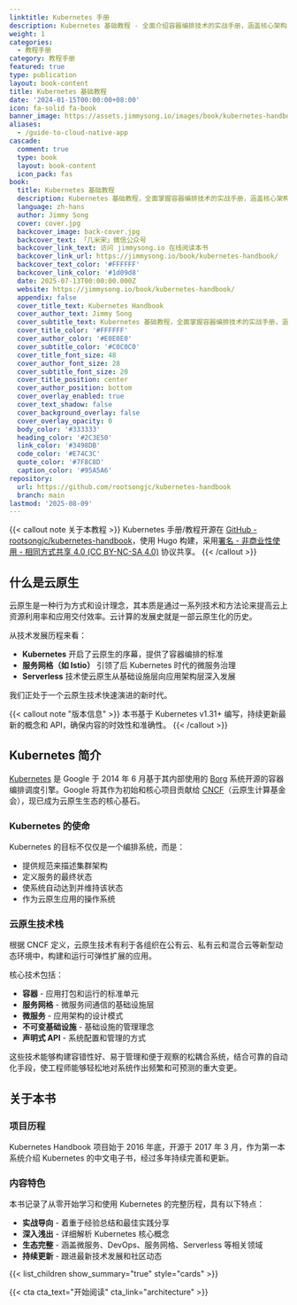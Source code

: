 ```yaml
---
linktitle: Kubernetes 手册
description: Kubernetes 基础教程 - 全面介绍容器编排技术的实战手册，涵盖核心架构、关键组件和实际应用。
weight: 1
categories:
  - 教程手册
category: 教程手册
featured: true
type: publication
layout: book-content
title: Kubernetes 基础教程
date: '2024-01-15T00:00:00+08:00'
icon: fa-solid fa-book
banner_image: https://assets.jimmysong.io/images/book/kubernetes-handbook/banner.webp
aliases:
  - /guide-to-cloud-native-app
cascade:
  comment: true
  type: book
  layout: book-content
  icon_pack: fas
book:
  title: Kubernetes 基础教程
  description: Kubernetes 基础教程，全面掌握容器编排技术的实战手册，涵盖核心架构、关键组件和实际应用。
  language: zh-hans
  author: Jimmy Song
  cover: cover.jpg
  backcover_image: back-cover.jpg
  backcover_text: 「几米宋」微信公众号
  backcover_link_text: 访问 jimmysong.io 在线阅读本书
  backcover_link_url: https://jimmysong.io/book/kubernetes-handbook/
  backcover_text_color: '#FFFFFF'
  backcover_link_color: '#1d09d8'
  date: 2025-07-13T00:00:00.000Z
  website: https://jimmysong.io/book/kubernetes-handbook/
  appendix: false
  cover_title_text: Kubernetes Handbook
  cover_author_text: Jimmy Song
  cover_subtitle_text: Kubernetes 基础教程，全面掌握容器编排技术的实战手册，涵盖核心架构、关键组件和实际应用。
  cover_title_color: '#FFFFFF'
  cover_author_color: '#E0E0E0'
  cover_subtitle_color: '#C0C0C0'
  cover_title_font_size: 48
  cover_author_font_size: 28
  cover_subtitle_font_size: 20
  cover_title_position: center
  cover_author_position: bottom
  cover_overlay_enabled: true
  cover_text_shadow: false
  cover_background_overlay: false
  cover_overlay_opacity: 0
  body_color: '#333333'
  heading_color: '#2C3E50'
  link_color: '#3498DB'
  code_color: '#E74C3C'
  quote_color: '#7F8C8D'
  caption_color: '#95A5A6'
repository:
  url: https://github.com/rootsongjc/kubernetes-handbook
  branch: main
lastmod: '2025-08-09'
---
```


{{< callout note 关于本教程 >}}
Kubernetes 手册/教程开源在 [GitHub - rootsongjc/kubernetes-handbook](https://github.com/rootsongjc/kubernetes-handbook)，使用 Hugo 构建，采用[署名 - 非商业性使用 - 相同方式共享 4.0 (CC BY-NC-SA 4.0)](https://creativecommons.org/licenses/by-nc-sa/4.0/deed.zh) 协议共享。
{{< /callout >}}

## 什么是云原生

云原生是一种行为方式和设计理念，其本质是通过一系列技术和方法论来提高云上资源利用率和应用交付效率。云计算的发展史就是一部云原生化的历史。

从技术发展历程来看：

- **Kubernetes** 开启了云原生的序幕，提供了容器编排的标准
- **服务网格（如 Istio）** 引领了后 Kubernetes 时代的微服务治理
- **Serverless** 技术使云原生从基础设施层向应用架构层深入发展

我们正处于一个云原生技术快速演进的新时代。

{{< callout note "版本信息" >}}
本书基于 Kubernetes v1.31+ 编写，持续更新最新的概念和 API，确保内容的时效性和准确性。
{{< /callout >}}

## Kubernetes 简介

[Kubernetes](https://kubernetes.io) 是 Google 于 2014 年 6 月基于其内部使用的 [Borg](https://research.google/pubs/large-scale-cluster-management-at-google-with-borg/) 系统开源的容器编排调度引擎。Google 将其作为初始和核心项目贡献给 [CNCF](https://cncf.io)（云原生计算基金会），现已成为云原生生态的核心基石。

### Kubernetes 的使命

Kubernetes 的目标不仅仅是一个编排系统，而是：

- 提供规范来描述集群架构
- 定义服务的最终状态
- 使系统自动达到并维持该状态
- 作为云原生应用的操作系统

### 云原生技术栈

根据 CNCF 定义，云原生技术有利于各组织在公有云、私有云和混合云等新型动态环境中，构建和运行可弹性扩展的应用。

核心技术包括：

- **容器** - 应用打包和运行的标准单元
- **服务网格** - 微服务间通信的基础设施层
- **微服务** - 应用架构的设计模式
- **不可变基础设施** - 基础设施的管理理念
- **声明式 API** - 系统配置和管理的方式

这些技术能够构建容错性好、易于管理和便于观察的松耦合系统，结合可靠的自动化手段，使工程师能够轻松地对系统作出频繁和可预测的重大变更。

## 关于本书

### 项目历程

Kubernetes Handbook 项目始于 2016 年底，开源于 2017 年 3 月，作为第一本系统介绍 Kubernetes 的中文电子书，经过多年持续完善和更新。

### 内容特色

本书记录了从零开始学习和使用 Kubernetes 的完整历程，具有以下特点：

- **实战导向** - 着重于经验总结和最佳实践分享
- **深入浅出** - 详细解析 Kubernetes 核心概念
- **生态完整** - 涵盖微服务、DevOps、服务网格、Serverless 等相关领域
- **持续更新** - 跟进最新技术发展和社区动态

{{< list_children show_summary="true" style="cards"  >}}

{{< cta cta_text="开始阅读" cta_link="architecture"  >}}
